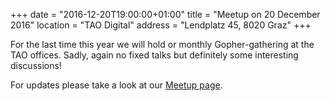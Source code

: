 +++
date = "2016-12-20T19:00:00+01:00"
title = "Meetup on 20 December 2016"
location = "TAO Digital"
address = "Lendplatz 45, 8020 Graz"
+++

For the last time this year we will hold or monthly Gopher-gathering at the TAO
offices. Sadly, again no fixed talks but definitely some interesting
discussions!

For updates please take a look at our
[Meetup page](https://www.meetup.com/Graz-Open-Source-Meetup/events/235623538/).
